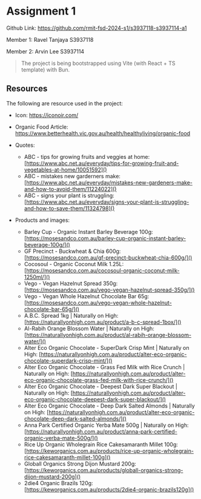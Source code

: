 # Assignment 1

Github Link: https://github.com/rmit-fsd-2024-s1/s3937118-s3937114-a1

Member 1: Ravel Tanjaya S3937118

Member 2: Arvin Lee S3937114

> The project is being bootstrapped using Vite (with React + TS template) with Bun.

## Resources

The following are resource used in the project:

- Icon: https://iconoir.com/

- Organic Food Article: https://www.betterhealth.vic.gov.au/health/healthyliving/organic-food

- Quotes:

  - ABC - tips for growing fruits and veggies at home:
    [https://www.abc.net.au/everyday/tips-for-growing-fruit-and-vegetables-at-home/10051592]()
  - ABC - mistakes new garderners make:
    [https://www.abc.net.au/everyday/mistakes-new-gardeners-make-and-how-to-avoid-them/11224022]()
  - ABC - signs your plant is struggling:
    [https://www.abc.net.au/everyday/signs-your-plant-is-struggling-and-how-to-save-them/11324798]()

- Products and images:

  - Barley Cup - Organic Instant Barley Beverage 100g:
    [https://mosesandco.com.au/barley-cup-organic-instant-barley-beverage-100g/]()
  - GF Precinct - Buckwheat & Chia 600g:
    [https://mosesandco.com.au/gf-precinct-buckwheat-chia-600g/]()
  - Cocosoul - Organic Coconut Milk 1.25L:
    [https://mosesandco.com.au/cocosoul-organic-coconut-milk-1250ml/]()
  - Vego - Vegan Hazelnut Spread 350g:
    [https://mosesandco.com.au/vego-vegan-hazelnut-spread-350g/]()
  - Vego - Vegan Whole Hazelnut Chocolate Bar 65g:
    [https://mosesandco.com.au/vego-vegan-whole-hazelnut-chocolate-bar-65g/]()
  - A.B.C. Spread 1kg | Naturally on High:
    [https://naturallyonhigh.com.au/product/a-b-c-spread-1box/]()
  - Al-Rabih Orange Blossom Water | Naturally on High:
    [https://naturallyonhigh.com.au/product/al-rabih-orange-blossom-water/]()
  - Alter Eco Organic Chocolate - SuperDark Crisp Mint | Naturally on High:
    [https://naturallyonhigh.com.au/product/alter-eco-organic-chocolate-superdark-crisp-mint/]()
  - Alter Eco Organic Chocolate - Grass Fed Milk with Rice Crunch | Naturally on High:
    [https://naturallyonhigh.com.au/product/alter-eco-organic-chocolate-grass-fed-milk-with-rice-crunch/]()
  - Alter Eco Organic Chocolate - Deepest Dark Super Blackout | Naturally on High:
    [https://naturallyonhigh.com.au/product/alter-eco-organic-chocolate-deepest-dark-super-blackout/]()
  - Alter Eco Organic Chocolate - Deep Dark Salted Almonds | Naturally on High:
    [https://naturallyonhigh.com.au/product/alter-eco-organic-chocolate-deep-dark-salted-almonds/]()
  - Anna Park Certified Organic Yerba Mate 500g | Naturally on High:
    [https://naturallyonhigh.com.au/product/anna-park-certified-organic-yerba-mate-500g/]()
  - Rice Up Organic Wholegrain Rice Cakesamaranth Millet 100g:
    [https://keworganics.com.au/products/rice-up-organic-wholegrain-rice-cakesamaranth-millet-100g]()
  - Globall Organics Strong Dijon Mustard 200g:
    [https://keworganics.com.au/products/globall-organics-strong-dijon-mustard-200g]()
  - 2die4 Organic Brazils 120g:
    [https://keworganics.com.au/products/2die4-organic-brazils120g]()
